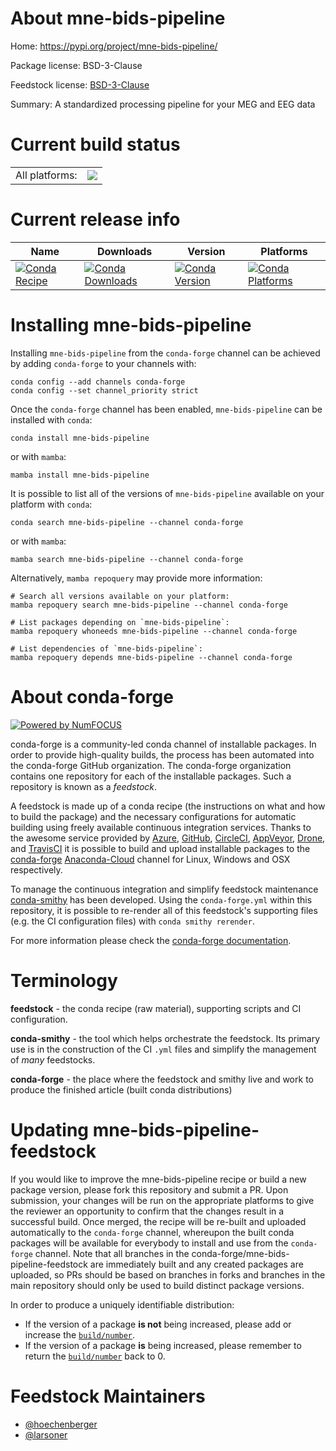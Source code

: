 About mne-bids-pipeline
=======================

Home: https://pypi.org/project/mne-bids-pipeline/

Package license: BSD-3-Clause

Feedstock license: [BSD-3-Clause](https://github.com/conda-forge/mne-bids-pipeline-feedstock/blob/main/LICENSE.txt)

Summary: A standardized processing pipeline for your MEG and EEG data

Current build status
====================


<table><tr><td>All platforms:</td>
    <td>
      <a href="https://dev.azure.com/conda-forge/feedstock-builds/_build/latest?definitionId=18205&branchName=main">
        <img src="https://dev.azure.com/conda-forge/feedstock-builds/_apis/build/status/mne-bids-pipeline-feedstock?branchName=main">
      </a>
    </td>
  </tr>
</table>

Current release info
====================

| Name | Downloads | Version | Platforms |
| --- | --- | --- | --- |
| [![Conda Recipe](https://img.shields.io/badge/recipe-mne--bids--pipeline-green.svg)](https://anaconda.org/conda-forge/mne-bids-pipeline) | [![Conda Downloads](https://img.shields.io/conda/dn/conda-forge/mne-bids-pipeline.svg)](https://anaconda.org/conda-forge/mne-bids-pipeline) | [![Conda Version](https://img.shields.io/conda/vn/conda-forge/mne-bids-pipeline.svg)](https://anaconda.org/conda-forge/mne-bids-pipeline) | [![Conda Platforms](https://img.shields.io/conda/pn/conda-forge/mne-bids-pipeline.svg)](https://anaconda.org/conda-forge/mne-bids-pipeline) |

Installing mne-bids-pipeline
============================

Installing `mne-bids-pipeline` from the `conda-forge` channel can be achieved by adding `conda-forge` to your channels with:

```
conda config --add channels conda-forge
conda config --set channel_priority strict
```

Once the `conda-forge` channel has been enabled, `mne-bids-pipeline` can be installed with `conda`:

```
conda install mne-bids-pipeline
```

or with `mamba`:

```
mamba install mne-bids-pipeline
```

It is possible to list all of the versions of `mne-bids-pipeline` available on your platform with `conda`:

```
conda search mne-bids-pipeline --channel conda-forge
```

or with `mamba`:

```
mamba search mne-bids-pipeline --channel conda-forge
```

Alternatively, `mamba repoquery` may provide more information:

```
# Search all versions available on your platform:
mamba repoquery search mne-bids-pipeline --channel conda-forge

# List packages depending on `mne-bids-pipeline`:
mamba repoquery whoneeds mne-bids-pipeline --channel conda-forge

# List dependencies of `mne-bids-pipeline`:
mamba repoquery depends mne-bids-pipeline --channel conda-forge
```


About conda-forge
=================

[![Powered by
NumFOCUS](https://img.shields.io/badge/powered%20by-NumFOCUS-orange.svg?style=flat&colorA=E1523D&colorB=007D8A)](https://numfocus.org)

conda-forge is a community-led conda channel of installable packages.
In order to provide high-quality builds, the process has been automated into the
conda-forge GitHub organization. The conda-forge organization contains one repository
for each of the installable packages. Such a repository is known as a *feedstock*.

A feedstock is made up of a conda recipe (the instructions on what and how to build
the package) and the necessary configurations for automatic building using freely
available continuous integration services. Thanks to the awesome service provided by
[Azure](https://azure.microsoft.com/en-us/services/devops/), [GitHub](https://github.com/),
[CircleCI](https://circleci.com/), [AppVeyor](https://www.appveyor.com/),
[Drone](https://cloud.drone.io/welcome), and [TravisCI](https://travis-ci.com/)
it is possible to build and upload installable packages to the
[conda-forge](https://anaconda.org/conda-forge) [Anaconda-Cloud](https://anaconda.org/)
channel for Linux, Windows and OSX respectively.

To manage the continuous integration and simplify feedstock maintenance
[conda-smithy](https://github.com/conda-forge/conda-smithy) has been developed.
Using the ``conda-forge.yml`` within this repository, it is possible to re-render all of
this feedstock's supporting files (e.g. the CI configuration files) with ``conda smithy rerender``.

For more information please check the [conda-forge documentation](https://conda-forge.org/docs/).

Terminology
===========

**feedstock** - the conda recipe (raw material), supporting scripts and CI configuration.

**conda-smithy** - the tool which helps orchestrate the feedstock.
                   Its primary use is in the construction of the CI ``.yml`` files
                   and simplify the management of *many* feedstocks.

**conda-forge** - the place where the feedstock and smithy live and work to
                  produce the finished article (built conda distributions)


Updating mne-bids-pipeline-feedstock
====================================

If you would like to improve the mne-bids-pipeline recipe or build a new
package version, please fork this repository and submit a PR. Upon submission,
your changes will be run on the appropriate platforms to give the reviewer an
opportunity to confirm that the changes result in a successful build. Once
merged, the recipe will be re-built and uploaded automatically to the
`conda-forge` channel, whereupon the built conda packages will be available for
everybody to install and use from the `conda-forge` channel.
Note that all branches in the conda-forge/mne-bids-pipeline-feedstock are
immediately built and any created packages are uploaded, so PRs should be based
on branches in forks and branches in the main repository should only be used to
build distinct package versions.

In order to produce a uniquely identifiable distribution:
 * If the version of a package **is not** being increased, please add or increase
   the [``build/number``](https://docs.conda.io/projects/conda-build/en/latest/resources/define-metadata.html#build-number-and-string).
 * If the version of a package **is** being increased, please remember to return
   the [``build/number``](https://docs.conda.io/projects/conda-build/en/latest/resources/define-metadata.html#build-number-and-string)
   back to 0.

Feedstock Maintainers
=====================

* [@hoechenberger](https://github.com/hoechenberger/)
* [@larsoner](https://github.com/larsoner/)

